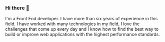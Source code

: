 ### Hi there 👋
I'm a Front End developer. I have more than six years of experience in this field. I have worked with many technologies in my field, I love the challenges that come up every day and I know how to find the best way to build or improve web applications with the highest performance standards.

<!--
**aprin1991/aprin1991** is a ✨ _special_ ✨ repository because its `README.md` (this file) appears on your GitHub profile.

Here are some ideas to get you started:

- 🔭 I’m currently working on ...
- 🌱 I’m currently learning ...
- 👯 I’m looking to collaborate on ...
- 🤔 I’m looking for help with ...
- 💬 Ask me about ...
- 📫 How to reach me: ...
- 😄 Pronouns: ...
- ⚡ Fun fact: ...
-->
